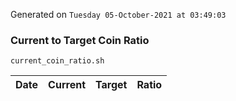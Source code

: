 Generated on `Tuesday 05-October-2021 at 03:49:03`

### Current to Target Coin Ratio
`current_coin_ratio.sh`

Date|Current|Target|Ratio
---|---|---|---
